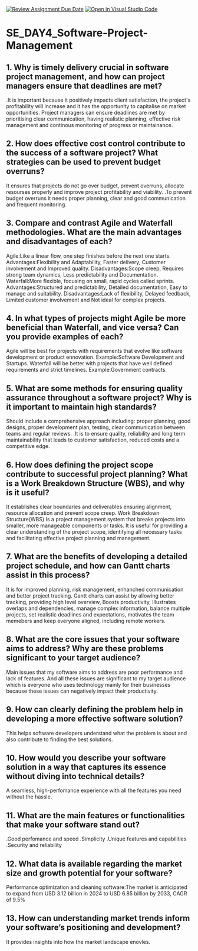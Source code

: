[![Review Assignment Due Date](https://classroom.github.com/assets/deadline-readme-button-22041afd0340ce965d47ae6ef1cefeee28c7c493a6346c4f15d667ab976d596c.svg)](https://classroom.github.com/a/9pw6JKcu)
[![Open in Visual Studio Code](https://classroom.github.com/assets/open-in-vscode-2e0aaae1b6195c2367325f4f02e2d04e9abb55f0b24a779b69b11b9e10269abc.svg)](https://classroom.github.com/online_ide?assignment_repo_id=18849797&assignment_repo_type=AssignmentRepo)
# SE_DAY4_Software-Project-Management
## 1. Why is timely delivery crucial in software project management, and how can project managers ensure that deadlines are met?
.It is important because it positively impacts client satisfaction, the project's profitability will increase and it has the opportunity to capitalise on market opportunities.
Project managers can ensure deadlines are met by prioritising clear communication, having realistic planning, effective risk management and continous monitoring of progress or maintainance.
## 2. How does effective cost control contribute to the success of a software project? What strategies can be used to prevent budget overruns?
It ensures that projects do not go over budget, prevent overruns, allocate resourses properly and improve project profitability and viability.
.To prevent budget overruns it needs proper planning, clear and good communication and frequent monitoring.
## 3. Compare and contrast Agile and Waterfall methodologies. What are the main advantages and disadvantages of each?
Agile:Like a linear flow, one step finishes before the next one starts.
Advantages:Flexibility and Adaptability, Faster delivery, Customer involvement and Improved quality.
Disadvantages:Scope creep, Requires strong team dynamics, Less predictability and Documentation.
Waterfall:More flexible, focusing on small, rapid cycles called sprints.
Advantages:Structured and predictability, Detailed documentation, Easy to manage and suitability.
Disadvantages:Lack of flexibility, Delayed feedback, Limited customer involvement and Not ideal for complex projects.
## 4. In what types of projects might Agile be more beneficial than Waterfall, and vice versa? Can you provide examples of each?
Agile will be best for projects with requirements that evolve like software development or product ennovation.
Example:Software Development and Startups.
Waterfall  will be better with projects that have well defined requirements and strict timelines.
Example:Government contracts.
## 5. What are some methods for ensuring quality assurance throughout a software project? Why is it important to maintain high standards?
Should include a comprehensive approach including: proper planning, good designs, proper development plan, testing, clear communication between teams and regular reviews.
.It is to ensure quality, reliability and long term maintainability that leads to customer satisfaction, reduced costs and a competitive edge.
## 6. How does defining the project scope contribute to successful project planning? What is a Work Breakdown Structure (WBS), and why is it useful?
It establishes clear boundaries and deliverables ensuring alignment, resource allocation and prevent scope creep.
Work Breakdown Structure(WBS) Is a project management system that breaks projects into smaller, more manageable components or tasks. It is useful for providing a clear understanding of the project scope, identifying all necessary tasks and facilitating effective project planning and management.
## 7. What are the benefits of developing a detailed project schedule, and how can Gantt charts assist in this process?
It is for improved planning, risk management, enhanched communication and better project tracking.
Gantt charts can assist by allowing better tracking, providing high level overview, Boosts productivity, Illustrates overlaps and dependencies, manage complex information, balance multiple projects, set realistic deadlines and expectations, motivates the team memebers and keep everyone aligned, including remote workers.
## 8. What are the core issues that your software aims to address? Why are these problems significant to your target audience?
Main issues that my software aims to address are poor performance and lack of features. And all these issues are significant to my target audience which is everyone who uses technology mainly for their businesses because these issues can negatively impact their productivity.
## 9. How can clearly defining the problem help in developing a more effective software solution?
This helps software developers understand what the problem is about and also contribute to finding the best solutions.
## 10. How would you describe your software solution in a way that captures its essence without diving into technical details?
A seamless, high-perfomance experience with all the features you need without the hassle.
## 11. What are the main features or functionalities that make your software stand out?
.Good perfomance and speed
.Simplicity
.Unique features and capabilities
.Security and reliability
## 12. What data is available regarding the market size and growth potential for your software?
Performance optimization and cleaning software:The market is anticipated to expand from USD 3.12 billion in 2024 to USD 6.85 billion by 2033, CAGR of 9.5%
## 13. How can understanding market trends inform your software’s positioning and development?
It provides insights into how the market landscape enovles.
